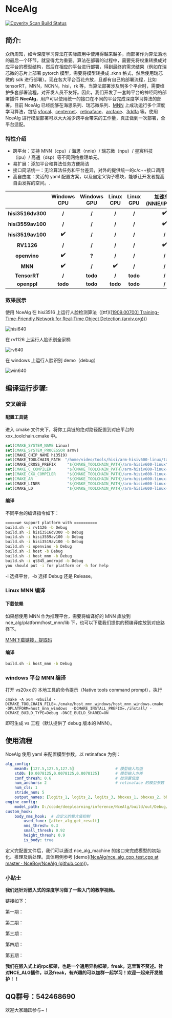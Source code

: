 # NceAlg

<a href="https://scan.coverity.com/projects/nceboy-ncealg">
  <img alt="Coverity Scan Build Status"
       src="https://scan.coverity.com/projects/nceboy-ncealg/badge.svg"/>
</a>

## 简介:

众所周知，如今深度学习算法在实际应用中使用得越来越多，而部署作为算法落地的最后一个环节，就显得尤为重要。算法在部署的过程中，需要先将权重转换成对应平台的模型结构，然后在相应的平台进行部署，得到最终的需求结果（例如在瑞芯微的芯片上部署 pytorch 模型，需要将模型转换成 .rknn 格式，然后使用瑞芯微的 sdk 进行部署）。现在各大平台百花齐放，且都有自己的部署流程，比如 tensorRT，MNN，NCNN，hisi，rk 等。当算法部署涉及到多个平台时，需要维护多套部署流程，对开发人员不友好。因此，我们开发了一套跨平台的神经网络部署插件 **NceAlg**，用户可以使用统一的接口在不同的平台完成深度学习算法的部署。目前 NceAlg 已经能够在海思系列、瑞芯微系列、[MNN](https://github.com/alibaba/MNN) 上成功运行多个深度学习算法，包括 [vfocal](https://arxiv.org/abs/2008.13367)、[centernet](https://arxiv.org/abs/1904.07850)、[retinaface](https://github.com/deepinsight/insightface/tree/master/detection/retinaface)、[arcface](https://github.com/deepinsight/insightface/tree/master/detection/retinaface)、[3ddfa](https://arxiv.org/abs/1804.01005) 等。使用 NceAlg 进行模型部署可以大大减少跨平台带来的工作量，真正做到一次部署，全平台适配。

### 特性介绍

- 跨平台：支持 MNN（cpu）/ 海思（nnie）/ 瑞芯微（npu）/ 星宸科技（ipu）/ 高通（dsp）等不同网络推理单元。
- 易扩展：添加平台和算法任务方便简洁
- 接口简洁统一：无论算法任务和平台差异，对外的提供统一的c/c++接口调用
- 高自由度：灵活的 yaml 配置方案，以及自定义钩子模块，能够让开发者提高自由发挥的空间。.

|                     | Windows CPU | Windows GPU | Linux CPU | Linux GPU | 加速单元(NNIE/IPUDSP) |
| :-----------------: | :---------: | :---------: | :-------: | :-------: | :-------------------: |
| **hisi3516dv300** |    **/**    |    **/**    |   **/**   |   **/**   |         **✔️**         |
| **hisi3559av100**  |    **/**    |    **/**    |   **/**   |   **/**   |         **✔️**         |
| **hisi3519av100**  |    **✔️**    |    **/**    |   **/**   |   **/**   |         **/**         |
|     **RV1126**      |    **/**    |    **/**    |   **/**   |   **/**   |         **✔️**         |
|    **openvino**     |    **✔️**    |    **?**    |   **/**   |   **/**   |         **/**         |
|       **MNN**       |    **✔️**    |    **/**    |   **✔️**   |   **/**   |         **/**         |
| **TensorRT** | **/** | **todo** | **/** | **todo** | **/** |
| **openppl** | **todo** | **todo** | **todo** | **todo** | **/** |
### 效果展示

使用 NceAlg 在 hisi3516 上运行人脸检测算法（[ttf]([[1909.00700\] Training-Time-Friendly Network for Real-Time Object Detection (arxiv.org)](https://arxiv.org/abs/1909.00700))）

![hisi640](https://user-images.githubusercontent.com/57566630/155873273-b292a4d9-c09b-4880-ad6a-92fbcb61b82b.gif)

在 rv1126 上运行人脸识别全家桶

![rv640](https://user-images.githubusercontent.com/57566630/155873284-41e8abac-ead9-4087-9bf5-3b7cde4bd0aa.gif)

在 windows 上运行人脸识别 demo（debug）

![win640](https://user-images.githubusercontent.com/57566630/155875536-5d811e91-a176-44d9-b623-886f7bd9cdf8.gif)



## 编译运行步骤:

### 交叉编译

#### 配置工具链

进入 cmake 文件夹下，将你工具链的绝对路径配置到对应平台的 xxx_toolchain.cmake 中。 

```cmake
set(CMAKE_SYSTEM_NAME Linux)
set(CMAKE_SYSTEM_PROCESSOR armv)
set(CMAKE_CHIP_NAME hi3519)
set(CMAKE_TOOLCHAIN_PATH  "/home/video/tools/hisi/arm-hisiv600-linux/target/bin")  # 配置成绝对路径 
set(CMAKE_CROSS_PREFIX     "${CMAKE_TOOLCHAIN_PATH}/arm-hisiv600-linux")
set(CMAKE_C_COMPILER       "${CMAKE_TOOLCHAIN_PATH}/arm-hisiv600-linux-gcc")
set(CMAKE_CXX_COMPILER     "${CMAKE_TOOLCHAIN_PATH}/arm-hisiv600-linux-g++")
set(CMAKE_AR               "${CMAKE_TOOLCHAIN_PATH}/arm-hisiv600-linux-ar")
set(CMAKE_LINER            "${CMAKE_TOOLCHAIN_PATH}/arm-hisiv600-linux-g++")
set(CMAKE_LD               "${CMAKE_TOOLCHAIN_PATH}/arm-hisiv600-linux-ld")
```

#### 编译

不同平台的编译指令如下：

```bash
=====we support platform with ==========
build.sh -i rv1126 -b Debug
build.sh -i hisi3516dv300 -b Debug
build.sh -i hisi3559av100 -b Debug
build.sh -i hisi3519av100 -b Debug
build.sh -i openvino -b Debug
build.sh -i host -b Debug
build.sh -i host_mnn -b Debug
build.sh -i qt845_android -b Debug
you should put -i for platform or -h for help
```
-i 选择平台，-b 选择 Debug 还是 Release。

### Linux MNN 编译

#### 下载依赖

如果想使用 MNN 作为推理平台，需要将编译好的 MNN 库放到 nce_alg/platform/host_mnn/lib 下，也可以下载我们提供的预编译库放到对应路径下。

[MNN下载链接，提取码]()

#### 编译

```bash
build.sh -i host_mnn -b Debug
```

### windows 平台 MNN 编译

打开 vs20xx 的 本地工具的命令提示（Native tools command prompt），执行

```pow
cmake -A x64 -Bbuild -DCMAKE_TOOLCHAIN_FILE=./cmake/host_mnn_windows/host_mnn_windows.cmake -DPLATFORM=host_mnn_windows  -DCMAKE_INSTALL_PREFIX=./install/ -DCMAKE_BUILD_TYPE=Debug -DNCE_BUILD_SHARED=ON
```

即可生成 vs 工程（默认提供了 debug 版本的 MNN）。

## 使用流程

NceAlg 使用 yaml 来配置模型参数，以 retinaface 为例：

```yaml
alg_config:
    mean0: [127.5,127.5,127.5]					# 模型输入均值
    std0: [0.0078125,0.0078125,0.0078125]		# 模型输入方差
    conf_thresh: 0.6							# 检测置信度
    num_anchors: 2								# retinaface 的模型参数
    num_cls: 1
    stride_num: 5
    output_names: [logits_1, logits_2, logits_3, bboxes_1, bboxes_2, bboxes_3, landmaeks_1, landmaeks_2, landmaeks_3]
engine_config:
    model_path: D:/ccode/deeplearning/inference/NceAlg/build/out/Debug/retinaface.mnn  # 模型路径
custom_hook: 
    body_nms_hook:	# 自定义的极大值抑制
        used_func: [after_alg_get_result]
        nms_thresh: 0.3
        small_thresh: 0.92
        height_thresh: 0.9
        is_body: true
```

定义完配置文件后，我们可以通过 nce_alg_machine 的接口来完成模型的初始化、推理及后处理。具体用例参考 [demo]([NceAlg/nce_alg_cpp_test.cpp at master · NceBoy/NceAlg (github.com)](https://github.com/NceBoy/NceAlg/blob/master/demo/nce_alg_cpp_test.cpp))。

### 小贴士

**我们还针对嵌入式的深度学习做了一些入门的教学视频。**

链接如下：

第一期：

第二期：

第三期：

第四期：

第五期：

**我们在嵌入式上的rpc框架，也是一个通用异构框架，freak，这里暂不赘述。针对NCE_ALG插件，以及freak，有兴趣的可以加群一起学习！欢迎一起来开发维护！！**

## QQ群号：542468690

欢迎大家踊跃参与~！
